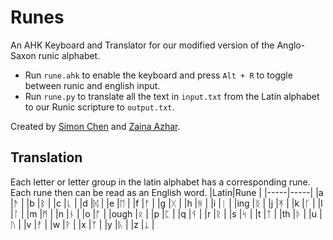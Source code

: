 # Runes
An AHK Keyboard and Translator for our modified version of the Anglo-Saxon runic alphabet.

- Run `rune.ahk` to enable the keyboard and press `Alt + R` to toggle between runic and english input. 
- Run `rune.py` to translate all the text in `input.txt` from the Latin alphabet to our Runic scripture to `output.txt`. 

Created by [Simon Chen](https://github.com/simonchenwastaken/) and [Zaina Azhar](https://github.com/zaina-azhar/).

## Translation
Each letter or letter group in the latin alphabet has a corresponding rune. Each rune then can be read as an English word.
|Latin|Rune |
|-----|-----|
|a    |ᚫ    |
|b    |ᛒ    |
|c    |ᚳ    |
|d    |ᛞ    |
|e    |ᛖ    |
|f    |ᚠ    |
|g    |ᚷ    |
|h    |ᚻ    |
|i    |ᛁ    |
|ing  |ᛝ    |
|j    |ᛡ    |
|k    |ᚴ    |
|l    |ᛚ    |
|m    |ᛗ    |
|n    |ᚾ    |
|o    |ᚩ    |
|ough |ᛟ    |
|p    |ᛈ    |
|q    |ᛩ    |
|r    |ᚱ    |
|s    |ᛋ    |
|t    |ᛏ    |
|th   |ᚦ    |
|u    |ᚢ    |
|v    |ᚡ    |
|w    |ᚹ    |
|x    |ᛉ    |
|y    |ᚣ    |
|z    |ᛣ    |
